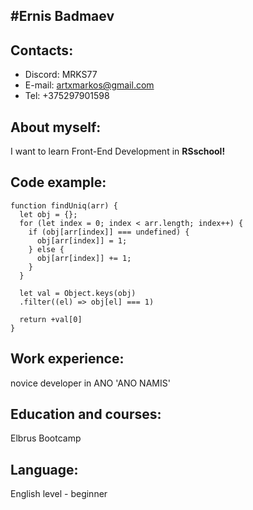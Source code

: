 ## #Ernis Badmaev

## Contacts:

-   Discord: MRKS77
-   E-mail: artxmarkos@gmail.com
-   Tel: +375297901598

## About myself:

I want to learn Front-End Development in **RSschool!**

## Code example:

```
function findUniq(arr) {
  let obj = {};
  for (let index = 0; index < arr.length; index++) {
    if (obj[arr[index]] === undefined) {
      obj[arr[index]] = 1;
    } else {
      obj[arr[index]] += 1;
    }
  }

  let val = Object.keys(obj)
  .filter((el) => obj[el] === 1)

  return +val[0]
}
```

## Work experience:

novice developer in ANO 'ANO NAMIS'

## Education and courses:

Elbrus Bootcamp

## Language:

English level - beginner
